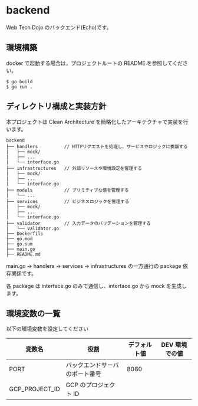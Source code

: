 # backend

Web Tech Dojo のバックエンド(Echo)です。

## 環境構築

docker で起動する場合は，プロジェクトルートの README を参照してください。

```
$ go build
$ go run .
```

## ディレクトリ構成と実装方針

本プロジェクトは Clean Architecture を簡略化したアーキテクチャで実装を行います。

```
backend
├── handlers          // HTTPリクエストを処理し、サービスやロジックに委譲する
|   ├── mock/
|   ├── ...
|   └── interface.go
├── infrastructures   // 外部リソースや環境設定を管理する
|   ├── mock/
|   ├── ...
|   └── interface.go
├── models            // プリミティブな値を管理する
|   └── ...
├── services          // ビジネスロジックを管理する
|   ├── mock/
|   ├── ...
|   └── interface.go
├── validator         // 入力データのバリデーションを管理する
|   └── validator.go
├── Dockerfils
├── go.mod
├── go.sum
├── main.go
├── README.md
```

main.go → handlers → services → infrastructures の一方通行の package 依存関係です。

各 package は interface.go のみで通信し、interface.go から mock を生成します。

## 環境変数の一覧

以下の環境変数を設定してください

| 変数名         | 役割                           | デフォルト値 | DEV 環境での値 |
| -------------- | ------------------------------ | ------------ | -------------- |
| PORT           | バックエンドサーバのポート番号 | 8080         |                |
| GCP_PROJECT_ID | GCP のプロジェクト ID          |              |                |
